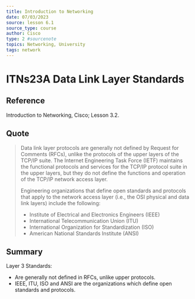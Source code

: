 ```yaml
---
title: Introduction to Networking
date: 07/03/2023
source: lesson 6.1
source_type: course
author: Cisco
type: 2 #sourcenote
topics: Networking, University
tags: network
---
```

# ITNs23A Data Link Layer Standards

## **Reference**
Introduction to Networking, Cisco; Lesson 3.2.

## **Quote**
> Data link layer protocols are generally not defined by Request for Comments (RFCs), unlike the protocols of the upper layers of the TCP/IP suite. The Internet Engineering Task Force (IETF) maintains the functional protocols and services for the TCP/IP protocol suite in the upper layers, but they do not define the functions and operation of the TCP/IP network access layer.
> 
> Engineering organizations that define open standards and protocols that apply to the network access layer (i.e., the OSI physical and data link layers) include the following:
> -   Institute of Electrical and Electronics Engineers (IEEE)
> -   International Telecommunication Union (ITU)
> -   International Organization for Standardization (ISO)
> -   American National Standards Institute (ANSI)

## **Summary**
Layer 3 Standards:
- Are generally not defined in RFCs, unlike upper protocols.
- IEEE, ITU, ISO and ANSI are the organizations which define open standards and protocols.
